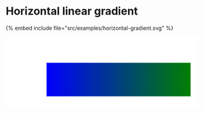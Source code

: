 # Horizontal linear gradient


{% embed include file="src/examples/horizontal-gradient.svg" %}

![Horizontal linear gradient](../examples/horizontal-gradient.svg)
